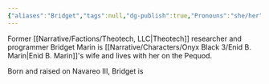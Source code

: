 ```yaml
---
{"aliases":"Bridget","tags":null,"dg-publish":true,"Pronouns":"she/her","Full Name":"Bridget Marin","Role":"Dreamer","Species":"Navarean","Gender":"Cis Woman","permalink":"/narrative/characters/onyx-black-3/bridget-marin/","dgPassFrontmatter":true}
---
```


Former [[Narrative/Factions/Theotech, LLC\|Theotech]] researcher and programmer Bridget Marin is [[Narrative/Characters/Onyx Black 3/Enid B. Marin\|Enid B. Marin]]'s wife and lives with her on the Pequod. 

Born and raised on Navareo III, Bridget is 